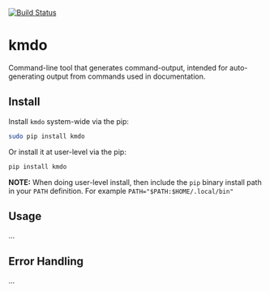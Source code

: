 [![Build Status](https://travis-ci.com/safl/kmdo.svg?branch=master)](https://travis-ci.com/safl/kmdo)

# kmdo

Command-line tool that generates command-output, intended for auto-generating
output from commands used in documentation.

## Install

Install `kmdo` system-wide via the pip:

```bash
sudo pip install kmdo
```

Or install it at user-level via the pip:

```bash
pip install kmdo
```

**NOTE:** When doing user-level install, then include the `pip` binary install
path in your `PATH` definition. For example `PATH="$PATH:$HOME/.local/bin"`

## Usage

...

## Error Handling

...
